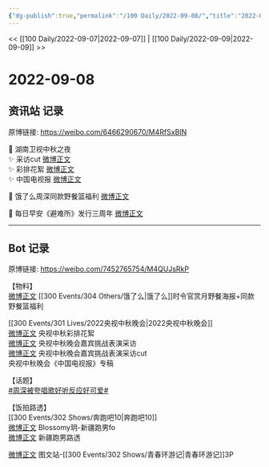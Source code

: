 ```yaml
---
{"dg-publish":true,"permalink":"/100 Daily/2022-09-08/","title":"2022-09-08","created":"2022-12-07T16:45:46.000+08:00","updated":"2023-01-09T17:24:38.859+08:00"}
---
```



<< [[100 Daily/2022-09-07\|2022-09-07]] | [[100 Daily/2022-09-09\|2022-09-09]] >>

# 2022-09-08

## 资讯站 记录

原博链接: https://weibo.com/6466290670/M4RfSxBIN

🌟 湖南卫视中秋之夜  
✨ 采访cut [微博正文](https://m.weibo.cn/6466290670/4811486310959524)  
✨ 彩排花絮 [微博正文](https://m.weibo.cn/6466290670/4811433513059059)  
✨ 中国电视报 [微博正文](https://m.weibo.cn/6466290670/4811525888413749)

🌟 饿了么周深同款野餐篮福利 [微博正文](https://m.weibo.cn/6466290670/4811383457974042)

🌟 每日早安《避难所》发行三周年 [微博正文](https://m.weibo.cn/6466290670/4811350914895957)

---
## Bot 记录

原博链接: https://weibo.com/7452765754/M4QUJsRkP

【物料】  
[微博正文](https://m.weibo.cn/1282440983/4811365921590220) [[300 Events/304 Others/饿了么\|饿了么]]时令官赏月野餐海报+同款野餐篮福利

[[300 Events/301 Lives/2022央视中秋晚会\|2022央视中秋晚会]]  
[微博正文](https://m.weibo.cn/2039753857/4811425959118792) 央视中秋彩排花絮  
[微博正文](https://m.weibo.cn/2039753857/4811441054155100) 央视中秋晚会嘉宾挑战表演采访  
[微博正文](https://m.weibo.cn/6466290670/4811486310959524) 央视中秋晚会嘉宾挑战表演采访cut  
[](https://m.weibo.cn/2429865523/4811510511305983) 央视中秋晚会《中国电视报》专稿

【话题】  
[#周深被夸唱歌好听反应好可爱#](https://s.weibo.com/weibo?q=%23%E5%91%A8%E6%B7%B1%E8%A2%AB%E5%A4%B8%E5%94%B1%E6%AD%8C%E5%A5%BD%E5%90%AC%E5%8F%8D%E5%BA%94%E5%A5%BD%E5%8F%AF%E7%88%B1%23)

【饭拍路透】  
[[300 Events/302 Shows/奔跑吧10\|奔跑吧10]]  
[微博正文](https://m.weibo.cn/6481142890/4811230261018760) Blossomy玥-新疆跑男fo  
[微博正文](https://m.weibo.cn/7633014126/4811327849628938) 新疆跑男路透

[微博正文](https://m.weibo.cn/6987697229/4811416329261201) 图文站-[[300 Events/302 Shows/青春环游记\|青春环游记]]3P
